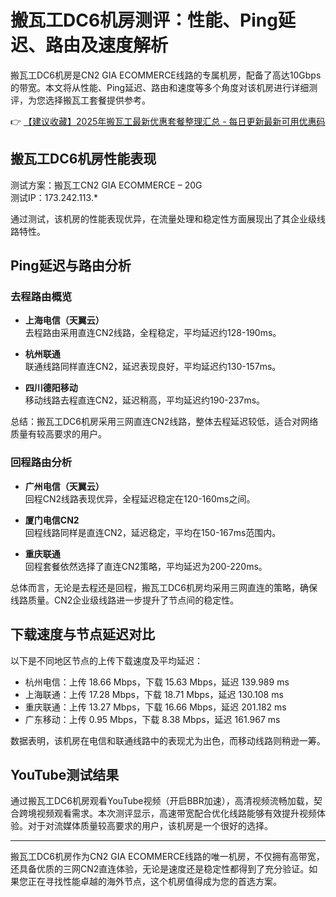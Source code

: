 # 搬瓦工DC6机房测评：性能、Ping延迟、路由及速度解析

搬瓦工DC6机房是CN2 GIA ECOMMERCE线路的专属机房，配备了高达10Gbps的带宽。本文将从性能、Ping延迟、路由和速度等多个角度对该机房进行详细测评，为您选择搬瓦工套餐提供参考。

👉 [【建议收藏】2025年搬瓦工最新优惠套餐整理汇总 - 每日更新最新可用优惠码](https://bit.ly/banwagon)

## 搬瓦工DC6机房性能表现

测试方案：搬瓦工CN2 GIA ECOMMERCE – 20G  
测试IP：173.242.113.*

通过测试，该机房的性能表现优异，在流量处理和稳定性方面展现出了其企业级线路特性。

## Ping延迟与路由分析

### 去程路由概览

- **上海电信（天翼云）**  
去程路由采用直连CN2线路，全程稳定，平均延迟约128-190ms。

- **杭州联通**  
联通线路同样直连CN2，延迟表现良好，平均延迟约130-157ms。

- **四川德阳移动**  
移动线路去程直连CN2，延迟稍高，平均延迟约190-237ms。

总结：搬瓦工DC6机房采用三网直连CN2线路，整体去程延迟较低，适合对网络质量有较高要求的用户。

### 回程路由分析

- **广州电信（天翼云）**  
回程CN2线路表现优异，全程延迟稳定在120-160ms之间。

- **厦门电信CN2**  
回程线路同样是直连CN2，延迟稳定，平均在150-167ms范围内。

- **重庆联通**  
回程套餐依然选择了直连CN2策略，平均延迟为200-220ms。

总体而言，无论是去程还是回程，搬瓦工DC6机房均采用三网直连的策略，确保线路质量。CN2企业级线路进一步提升了节点间的稳定性。

## 下载速度与节点延迟对比

以下是不同地区节点的上传下载速度及平均延迟：

- 杭州电信：上传 18.66 Mbps，下载 15.63 Mbps，延迟 139.989 ms
- 上海联通：上传 17.28 Mbps，下载 18.71 Mbps，延迟 130.108 ms
- 重庆联通：上传 13.27 Mbps，下载 16.66 Mbps，延迟 201.182 ms
- 广东移动：上传 0.95 Mbps，下载 8.38 Mbps，延迟 161.967 ms

数据表明，该机房在电信和联通线路中的表现尤为出色，而移动线路则稍逊一筹。

## YouTube测试结果

通过搬瓦工DC6机房观看YouTube视频（开启BBR加速），高清视频流畅加载，契合跨境视频观看需求。本次测评显示，高速带宽配合优化线路能够有效提升视频体验。对于对流媒体质量较高要求的用户，该机房是一个很好的选择。

---

搬瓦工DC6机房作为CN2 GIA ECOMMERCE线路的唯一机房，不仅拥有高带宽，还具备优质的三网CN2直连体验，无论是速度还是稳定性都得到了充分验证。如果您正在寻找性能卓越的海外节点，这个机房值得成为您的首选方案。